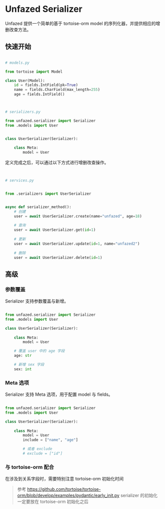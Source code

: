 Unfazed Serializer
=====

Unfazed 提供一个简单的基于 tortoise-orm model 的序列化器，并提供相应的增删改查方法。


## 快速开始

```python

# models.py

from tortoise import Model

class User(Model):
    id = fields.IntField(pk=True)
    name = fields.CharField(max_length=255)
    age = fields.IntField()



# serializers.py

from unfazed.serializer import Serializer
from .models import User


class UserSerializer(Serializer):
    
    class Meta:
        model = User

```

定义完成之后，可以通过以下方式进行增删改查操作。

```python


# services.py


from .serializers import UserSerializer


async def serializer_method():
    # 创建
    user = await UserSerializer.create(name="unfazed", age=18)
    
    # 查询
    user = await UserSerializer.get(id=1)
    
    # 更新
    user = await UserSerializer.update(id=1, name="unfazed2")
    
    # 删除
    user = await UserSerializer.delete(id=1)

```


## 高级

### 参数覆盖

Serializer 支持参数覆盖与新增。

```python

from unfazed.serializer import Serializer
from .models import User

class UserSerializer(Serializer):
    
    class Meta:
        model = User

    # 覆盖 user 中的 age 字段
    age: str

    # 新增 sex 字段
    sex: int 


```


### Meta 选项

Serializer 支持 Meta 选项，用于配置 model 与 fields。

```python

from unfazed.serializer import Serializer
from .models import User

class UserSerializer(Serializer):
    
    class Meta:
        model = User
        include = ["name", "age"]

        # 或者 exclude
        # exclude = ["id"]

```


### 与 tortoise-orm 配合

在涉及到关系字段时，需要特别注意 tortoise-orm 初始化时间

> 参考 https://github.com/tortoise/tortoise-orm/blob/develop/examples/pydantic/early_init.py
> serializer 的初始化一定要放在 tortoise-orm 初始化之后
